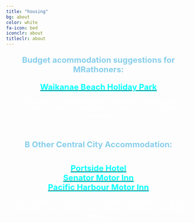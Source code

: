 ```yaml
---
title: "housing"
bg: about
color: white
fa-icon: bed
iconclr: about
titleclr: about 
---
```


<p style="font-weight:bold; text-align:center; font-size:22px; color:skyblue">Budget acommodation suggestions for MRathoners:</p>

<center><u><a href="https://www.gisborneholidaypark.co.nz" target="blank" style="font-weight:bold; text-align:center; font-size:22px; color:aqua">Waikanae Beach Holiday Park</a> </u></center>
<p style="color:white; text-align:center; font-size:16px">On the beach, 1 minute walk from Waikanae Surf Club and 9 minute walk from the War Memorial Theatre, and 10~ minute walk to town centre</p>

<br>
<p style="font-weight:bold; text-align:center; font-size:22px; color:skyblue">B Other Central City Accommodation:</p>
<br>

<center><u><a href="https://www.heritagehotels.co.nz/portside-hotel-gisborne" target="blank" style="font-weight:bold; text-align:center; font-size:22px; color:aqua">Portside Hotel</a> </u></center>

<center><u><a href="http://www.senatormotorinn.co.nz" target="blank" style="font-weight:bold; text-align:center; font-size:22px; color:aqua">Senator Motor Inn</a> </u></center>

<center><u><a href="https://www.pacific-harbour.co.nz/" target="blank" style="font-weight:bold; text-align:center; font-size:22px; color:aqua">Pacific Harbour Motor Inn</a> </u></center>
<p style="color:white; text-align:center; font-size:16px">15 minute walk to Waikanae Surf Club and 10 minute walk to War Memorial Theatre. Other accommodation options are available online.</p>

<br>